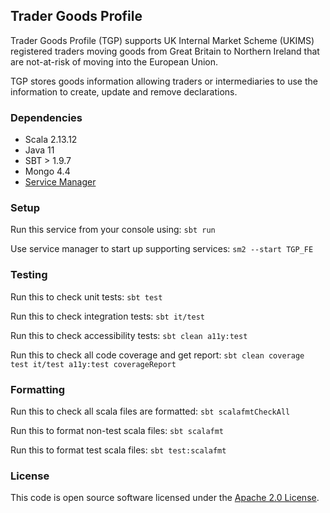 
## Trader Goods Profile

Trader Goods Profile (TGP) supports UK Internal Market Scheme (UKIMS) registered traders moving goods from Great Britain to Northern Ireland that are not-at-risk of moving into the European Union.

TGP stores goods information allowing traders or intermediaries to use the information to create, update and remove declarations.

### Dependencies

- Scala 2.13.12
- Java 11
- SBT > 1.9.7
- Mongo 4.4
- [Service Manager](https://github.com/hmrc/sm2)

### Setup

Run this service from your console using: `sbt run`

Use service manager to start up supporting services: `sm2 --start TGP_FE`

### Testing

Run this to check unit tests: `sbt test`

Run this to check integration tests: `sbt it/test`

Run this to check accessibility tests: `sbt clean a11y:test`

Run this to check all code coverage and get report: `sbt clean coverage test it/test a11y:test coverageReport`

### Formatting

Run this to check all scala files are formatted: `sbt scalafmtCheckAll`

Run this to format non-test scala files: `sbt scalafmt`

Run this to format test scala files: `sbt test:scalafmt`

### License

This code is open source software licensed under the [Apache 2.0 License]("http://www.apache.org/licenses/LICENSE-2.0.html").